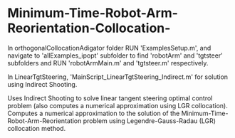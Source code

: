# Minimum-Time-Robot-Arm-Reorientation-Collocation-
In orthogonalCollocationAdigator folder RUN 'ExamplesSetup.m', and navigate to 'allExamples_ipopt' subfolder to find 'robotArm' and 'tgtsteer' subfolders and RUN 'robotArmMain.m' and 'tgtsteer.m' respectively. 

In LinearTgtSteering, 'MainScript_LinearTgtSteering_Indirect.m' for solution using Indirect Shooting.

Uses Indirect Shooting to solve linear tangent steering optimal control problem (also computes a numerical approximation using LGR collocation). Computes a numerical approximation to the solution of the Minimum-Time-Robot-Arm-Reorientation problem using Legendre-Gauss-Radau (LGR) collocation method.
